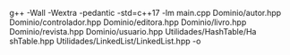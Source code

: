 g++ -Wall -Wextra -pedantic -std=c++17 -lm main.cpp Dominio/autor.hpp Dominio/controlador.hpp Dominio/editora.hpp Dominio/livro.hpp Dominio/revista.hpp Dominio/usuario.hpp Utilidades/HashTable/Ha
shTable.hpp Utilidades/LinkedList/LinkedList.hpp -o 
